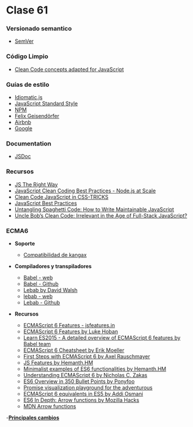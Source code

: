 # Clase 61

### Versionado semantico

- [SemVer](http://semver.org/lang/es/)

### Código Limpio

- [Clean Code concepts adapted for JavaScript](https://github.com/ryanmcdermott/clean-code-javascript)

### Guías de estilo

- [Idiomatic.js](https://github.com/rwaldron/idiomatic.js/)
- [JavaScript Standard Style ](http://standardjs.com/#why-should-i-use-javascript-standard-style)
- [NPM](https://docs.npmjs.com/misc/coding-style)
- [Felix Geisendörfer](https://github.com/felixge/node-style-guide)
- [Airbnb](https://github.com/airbnb/javascript)
- [Google](https://google.github.io/styleguide/javascriptguide.xml)

### Documentation

- [JSDoc](http://usejsdoc.org/)

### Recursos

- [JS The Right Way](http://jstherightway.org/)
- [JavaScript Clean Coding Best Practices - Node.js at Scale](https://blog.risingstack.com/javascript-clean-coding-best-practices-node-js-at-scale/)
- [Clean Code JavaScript in CSS-TRICKS](https://css-tricks.com/clean-code-javascript/)
- [JavaScript Best Practices](https://www.devbridge.com/articles/javascript-best-practices/)
- [Untangling Spaghetti Code: How to Write Maintainable JavaScript](https://www.sitepoint.com/write-maintainable-javascript/)
- [Uncle Bob’s Clean Code: Irrelevant in the Age of Full-Stack JavaScript?](https://spin.atomicobject.com/2016/12/21/clean-code-full-stack-javascript/)

### ECMA6

- **Soporte**
	- [Compatibilidad de kangax](https://kangax.github.io/compat-table/es6/)

- **Compiladores y transpiladores**
	- [Babel - web](https://babeljs.io/)
	- [Babel - Github](https://babeljs.io/repl/)
	- [Lebab by David Walsh](https://davidwalsh.name/lebab)
	- [lebab - web](https://lebab.io/try-it)
	- [Lebab - Github](https://github.com/lebab/lebab)

- **Recursos**
	- [ECMAScript 6 Features - jsfeatures.in](https://jsfeatures.in/ES6)
	- [ECMAScript 6 Features by Luke Hoban](https://github.com/lukehoban/es6features#readme)
	- [Learn ES2015 - A detailed overview of ECMAScript 6 features by Babel team](https://babeljs.io/docs/learn-es2015/)
	- [ECMAScript 6 Cheatsheet by Erik Moeller](http://help.wtf/es6)
	- [First Steps with ECMAScript 6 by Axel Rauschmayer](http://exploringjs.com/es6/ch_first-steps.html)
	- [JS Features by Hemanth.HM](http://jsfeatures.in/)
	- [Minimalist examples of ES6 functionalities by Hemanth.HM](https://github.com/hemanth/paws-on-es6)
	- [Understanding ECMAScript 6 by Nicholas C. Zakas](https://leanpub.com/understandinges6/read/)
	- [ES6 Overview in 350 Bullet Points by Ponyfoo](https://ponyfoo.com/articles/es6)
	- [Promise visualization playground for the adventurous](https://bevacqua.github.io/promisees/)
	- [ECMAScript 6 equivalents in ES5 by Addi Osmani](https://github.com/addyosmani/es6-equivalents-in-es5)
    - [ES6 In Depth: Arrow functions by Mozilla Hacks](https://hacks.mozilla.org/2015/06/es6-in-depth-arrow-functions/)
    - [MDN Arrow functions](https://developer.mozilla.org/es/docs/Web/JavaScript/Referencia/Funciones/Arrow_functions)

-**[Principales cambios](http://es6-features.org/)**